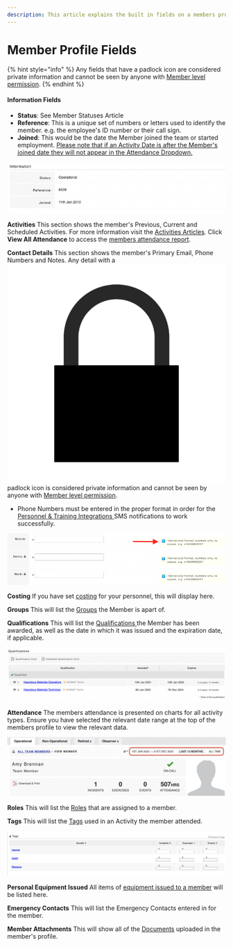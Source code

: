 ```yaml
---
description: This article explains the built in fields on a members profile.
---
```


# Member Profile Fields

{% hint style="info" %}
Any fields that have a padlock icon are considered private information and cannot be seen by anyone with [Member level permission](../../user-access/permissions/).
{% endhint %}

#### Information Fields

* **Status**: See Member Statuses Article
* **Reference**: This is a unique set of numbers or letters used to identify the member.                   e.g. the employee's ID number or their call sign.
* **Joined**: This would be the date the Member joined the team or started employment.         [Please note that if an Activity Date is after the Member's joined date they will not appear in the Attendance Dropdown.](../../shared-services/activities/creating-a-new-activity-incident-exercise-event.md)

![](<../../.gitbook/assets/Screen Shot 2022-01-24 at 2.59.53 PM.png>)

**Activities** This section shows the member's Previous, Current and Scheduled Activities.  For more information visit the [Activities Articles](https://support.d4h.org/shared-services/activities). Click **View All Attendance** to access the [members attendance report](../untitled/members-reports/members-attendance-report.md).&#x20;

**Contact Details** This section shows the member's Primary Email, Phone Numbers and Notes.  Any detail with a <img src="../../.gitbook/assets/padlock icon.png" alt="" data-size="line">padlock icon is considered private information and cannot be seen by anyone with [Member level permission](../../user-access/permissions/).

* Phone Numbers must be entered in the proper format in order for the [Personnel & Training Integrations ](../personnel-and-training-integrations/)SMS notifications to work successfully.

![](<../../.gitbook/assets/Screen Shot 2022-02-16 at 12.40.34 PM.png>)

**Costing** If you have set [costing](../../shared-services/cost-recovery/) for your personnel, this will display here.&#x20;

**Groups** This will list the [Groups](../groups/) the Member is apart of.

**Qualifications** This will list the [Qualifications ](../qualifications/)the Member has been awarded, as well as the date in which it was issued and the expiration date, if applicable.&#x20;

![](<../../.gitbook/assets/Screen Shot 2022-01-24 at 4.17.55 PM.png>)

**Attendance** The members attendance is presented on charts for all activity types. Ensure you have selected the relevant date range at the top of the members profile to view the relevant data.&#x20;

![](<../../.gitbook/assets/Screenshot 2022-01-28 at 13.02.26.png>)

**Roles** This will list the [Roles](https://support.d4h.org/personnel-and-training/roles) that are assigned to a member.&#x20;

**Tags** This will list the [Tags](../../shared-services/tags/) used in an Activity the member attended.

![](<../../.gitbook/assets/Screen Shot 2022-01-25 at 12.56.14 PM.png>)

**Personal Equipment Issued** All items of [equipment issued to a member](../../equipment-management/equipment-locations/issuing-equipment-to-a-team-member.md) will be listed here.&#x20;

**Emergency Contacts** This will list the Emergency Contacts entered in for the member.

**Member Attachments** This will show all of the [Documents](../../shared-services/documents/) uploaded in the member's profile.
